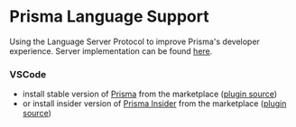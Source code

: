 # Prisma Language Support

Using the Language Server Protocol to improve Prisma's developer experience.
Server implementation can be found [here](packages/language-server).


### VSCode
- install stable version of [Prisma](https://marketplace.visualstudio.com/items?itemName=Prisma.prisma) from the marketplace ([plugin source](packages/vscode))
- or install insider version of [Prisma Insider](https://marketplace.visualstudio.com/items?itemName=Prisma.prisma-insider) from the marketplace ([plugin source](packages/vscode))

